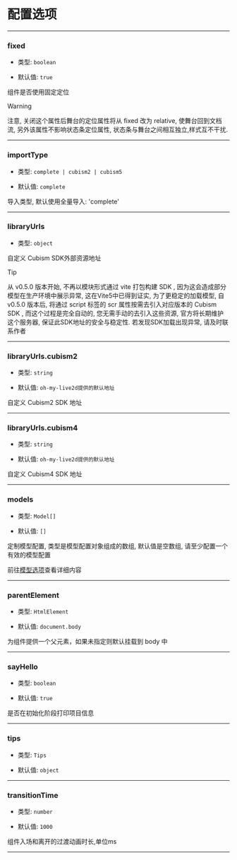 # 配置选项

---

### fixed

- 类型: `boolean`

- 默认值: `true`

组件是否使用固定定位
> [!WARNING]
> 注意, 关闭这个属性后舞台的定位属性将从 fixed 改为 relative, 使舞台回到文档流, 另外该属性不影响状态条定位属性, 状态条与舞台之间相互独立,样式互不干扰.

---

### importType

- 类型: `complete | cubism2 | cubism5`

- 默认值: `complete`

导入类型, 默认使用全量导入: 'complete'

---

### libraryUrls

- 类型: `object`

自定义 Cubism SDK外部资源地址
> [!TIP]
> 从 v0.5.0 版本开始, 不再以模块形式通过 vite 打包构建 SDK , 因为这会造成部分模型在生产环境中展示异常, 这在Vite5中已得到证实, 为了更稳定的加载模型, 自 v0.5.0 版本后, 将通过 script 标签的 scr 属性按需去引入对应版本的 Cubism SDK , 而这个过程是完全自动的, 您无需手动的去引入这些资源, 官方将长期维护这个服务器, 保证此SDK地址的安全与稳定性. 若发现SDK加载出现异常, 请及时联系作者

---

### libraryUrls.cubism2

- 类型: `string`

- 默认值: `oh-my-live2d提供的默认地址`

自定义 Cubism2 SDK 地址

---

### libraryUrls.cubism4

- 类型: `string`

- 默认值: `oh-my-live2d提供的默认地址`

自定义 Cubism4 SDK 地址

---

### models

- 类型: `Model[]`

- 默认值: `[]`

定制模型配置, 类型是模型配置对象组成的数组, 默认值是空数组, 请至少配置一个有效的模型配置

前往[模型选项](/options/Model)查看详细内容

---

### parentElement

- 类型: `HtmlElement`

- 默认值: `document.body`

为组件提供一个父元素，如果未指定则默认挂载到 body 中

---

### sayHello

- 类型: `boolean`

- 默认值: `true`

是否在初始化阶段打印项目信息

---

### tips

- 类型: `Tips`

- 默认值: `object`

---

### transitionTime

- 类型: `number`

- 默认值: `1000`

组件入场和离开的过渡动画时长,单位ms

---
